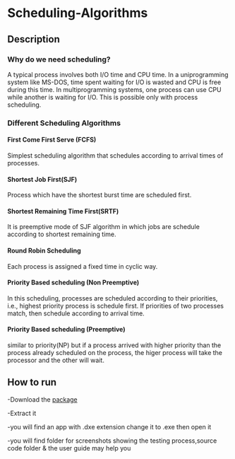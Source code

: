 # Scheduling-Algorithms
## Description
### Why do we need scheduling?
A typical process involves both I/O time and CPU time. In a uniprogramming system like MS-DOS, time spent waiting for I/O is wasted and CPU is free during this time. In multiprogramming systems, one process can use CPU while another is waiting for I/O. This is possible only with process scheduling. 
### Different Scheduling Algorithms
#### First Come First Serve (FCFS)
Simplest scheduling algorithm that schedules according to arrival times of processes.
#### Shortest Job First(SJF)
Process which have the shortest burst time are scheduled first.
#### Shortest Remaining Time First(SRTF)
It is preemptive mode of SJF algorithm in which jobs are schedule according to shortest remaining time.
#### Round Robin Scheduling
Each process is assigned a fixed time in cyclic way.
#### Priority Based scheduling (Non Preemptive)
In this scheduling, processes are scheduled according to their priorities, i.e., highest priority process is schedule first. If priorities of two processes match, then schedule according to arrival time.
#### Priority Based scheduling (Preemptive)
similar to priority(NP) but if a process arrived with higher priority than the process already scheduled on the process, the higer process will take the processor and the other will wait.

## How to run
-Download the [package](https://github.com/BeshoyAnwar/Scheduling-Algorithms-OS/raw/master/SchedulingAlgorithmsProject2018.rar)

-Extract it

-you will find an app with .dxe extension change it to .exe then open it

-you will find folder for screenshots showing the testing process,source code folder & the user guide may help you 
